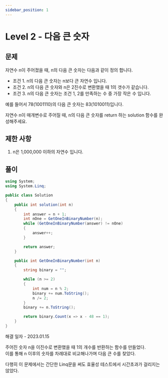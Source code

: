 ```yaml
---
sidebar_position: 1
---
```


# Level 2 - 다음 큰 숫자

## 문제

자연수 n이 주어졌을 때, n의 다음 큰 숫자는 다음과 같이 정의 합니다.

* 조건 1. n의 다음 큰 숫자는 n보다 큰 자연수 입니다.
* 조건 2. n의 다음 큰 숫자와 n은 2진수로 변환했을 때 1의 갯수가 같습니다.
* 조건 3. n의 다음 큰 숫자는 조건 1, 2를 만족하는 수 중 가장 작은 수 입니다.

예를 들어서 78(1001110)의 다음 큰 숫자는 83(1010011)입니다.

자연수 n이 매개변수로 주어질 때, n의 다음 큰 숫자를 return 하는 solution 함수를 완성해주세요.

## 제한 사항

1. n은 1,000,000 이하의 자연수 입니다.

## 풀이

```c#
using System;
using System.Linq;

public class Solution
{
    public int solution(int n)
    {
        int answer = n + 1;
        int nOne = GetOneInBinaryNumber(n);
        while (GetOneInBinaryNumber(answer) != nOne)
        {
            answer++;
        }

        return answer;
    }

    public int GetOneInBinaryNumber(int n)
    {
        string binary = "";

        while (n >= 2)
        {
            int num = n % 2;
            binary += num.ToString();
            n /= 2;
        }
        binary += n.ToString();

        return binary.Count(x => x - 48 == 1);
    }
}
```

해결 일자 - 2023.01.15

주어진 숫자 n을 이진수로 변환했을 때 1의 개수를 반환하는 함수를 만들었다. <br/>
이를 통해 n 이후의 숫자를 차례대로 비교해나가며 다음 큰 수를 찾았다.

다행히 이 문제에서는 간단한 Linq문을 써도 효율성 테스트에서 시간초과가 걸리지는 않았다.